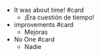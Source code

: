 - It was about time!  #card
	- ¡Era cuestión de tiempo!
- improvements #card
	- Mejoras
- No One  #card
	- Nadie